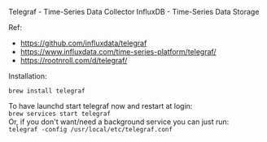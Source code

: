 Telegraf - Time-Series Data Collector
InfluxDB - Time-Series Data Storage

Ref:  
- https://github.com/influxdata/telegraf
- https://www.influxdata.com/time-series-platform/telegraf/
- https://rootnroll.com/d/telegraf/

Installation: 

`brew install telegraf`


To have launchd start telegraf now and restart at login:  
  `brew services start telegraf`  
Or, if you don't want/need a background service you can just run:  
  `telegraf -config /usr/local/etc/telegraf.conf`  



